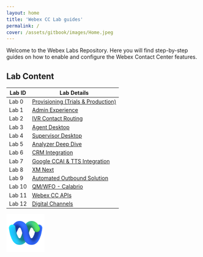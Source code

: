 ```yaml
---
layout: home
title: 'Webex CC Lab guides'
permalink: /
cover: /assets/gitbook/images/Home.jpeg
---
```



Welcome to the Webex Labs Repository. Here you will find step-by-step guides on how to enable and configure the Webex Contact Center features.


## Lab Content

| Lab ID | Lab Details                                                               |
| ------ | ------------------------------------------------------------------------- |
| Lab 0  | [Provisioning (Trials & Production) ](/pages/Provisioning/)|
| Lab 1  | [Admin Experience](/pages/CH/)                             |
| Lab 2  | [IVR Contact Routing](/pages/IVR/)                          |
| Lab 3  | [Agent Desktop](/pages/Agent/)                              |
| Lab 4  | [Supervisor Desktop](/pages/Supervisor/)                    |
| Lab 5  | [Analyzer Deep Dive](/pages/Analyzer/)                      |
| Lab 6  | [CRM Integration](/pages/CRM/)                             |
| Lab 7  | [Google CCAI & TTS Integration](/pages/CCAI/)              |
| Lab 8  | [XM Next](/pages/WxM/)                                     |
| Lab 9  | [Automated Outbound Solution](/pages/Acqueon/)                 |
| Lab 10 | [QM/WFO - Calabrio](/pages/Calabrio/)                            |
| Lab 11 | [Webex CC APIs](/pages/API/)                                          |
| Lab 12 | [Digital Channels](/pages/Digital/)                            |

<img align="middle" src="/assets/gitbook/images/webex.png" width="100" />
